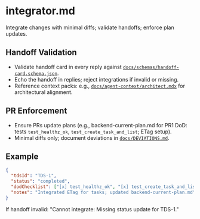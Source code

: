 # integrator.md

Integrate changes with minimal diffs; validate handoffs; enforce plan updates.

## Handoff Validation
- Validate handoff card in every reply against [`docs/schemas/handoff-card.schema.json`](docs/schemas/handoff-card.schema.json).
- Echo the handoff in replies; reject integrations if invalid or missing.
- Reference context packs: e.g., [`docs/agent-context/architect.mdx`](docs/agent-context/architect.mdx) for architectural alignment.

## PR Enforcement
- Ensure PRs update plans (e.g., backend-current-plan.md for PR1 DoD: tests `test_healthz_ok`, `test_create_task_and_list`; ETag setup).
- Minimal diffs only; document deviations in [`docs/DEVIATIONS.md`](docs/DEVIATIONS.md).

## Example
```json
{
  "tdsId": "TDS-1",
  "status": "completed",
  "dodChecklist": ["[x] test_healthz_ok", "[x] test_create_task_and_list"],
  "notes": "Integrated ETag for tasks; updated backend-current-plan.md"
}
```
If handoff invalid: "Cannot integrate: Missing status update for TDS-1."